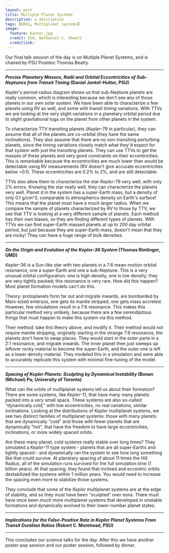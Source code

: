 ```yaml
---
layout: post
title: Multiple Planet Systems
description: a description 
tags: [ERES, Multiplanet systems]
image:
  feature: banner.jpg
  credit: ESO, Nathaniel C. Sheetz
  creditlink: 
---
```


Our final talk session of the day is on Multiple Planet Systems, and is chaired by PSU Postdoc Thomas Beatty.

---
***Precise Planetary Masses, Radii and Orbital Eccentricities of Sub-Neptunes from Transit Timing* (Daniel Jontof-Hutter, PSU)**

*Kepler*'s period-radius diagram shows us that sub-Neptune planets are really common, which is interesting because we don't see any of those planets in our own solar system. We have been able to characterize a few planets using RV as well, and some with transit timing variations. With TTVs we are looking at the very slight variations in a planetary orbital period due to slight gravitational tugs on the planet from other planets in the system. 

To characterize TTV transiting planets (*Kepler*-79 in particular), they can assume that all of the planets are co-orbital (they have the same inclinations). They also assume that there are no non-transiting perturbing planets, since the timing variations closely match what they'd expect for that system with just the transiting planets. They can use TTVs to get the masses of these planets and very good constraints on their eccentricities. This is remarkable because the eccentricities are much lower than would be detectable using RV measurements (RV doesn't give accurate eccentricities below ~0.1). These eccentricities are 0.2% to 2%, and are still detectable.

TTVs also allow them to characterize the star *Kepler*-79 very well, with only 2% errors. Knowing the star really well, they can characterize the planets very well. Planet d in the system has a super-Earth mass, but a density of only 0.1 g/cm^3, comparable to atmospherics density on Earth's surface! This means that the planet must have a much larger radius. When we compare the sample of planets characterized by RV to those by TTV, we see that TTV is looking at a very different sample of planets. Each method has their own biases, so they are finding different types of planets. With TTVs we can find super-Earth massed planets at up to 200 day orbital period, but just because they are super-Earth mass, doesn't mean that they are rocky! They can have a huge range of bulk densities.

---
***On the Origin and Evolution of the Kepler-36 System* (Thomas Rimlinger, UMD)**

*Kepler*-36 is a Sun-like star with two planets in a 7:6 mean-motion orbital resonance, one a super-Earth and one a sub-Neptune. This is a very unusual orbital configuration: one is high density, one is low density; they are very tightly packed; this resonance is very rare. How did this happen? Most planet formation models can't do this.

Theory: protoplanets form far out and migrate inwards, are bombarded by Mars-sized embryos, one gets its mantle stripped, one gets mass accreted. However, few simulations result in a 7:6 resonance. This makes this particular method very unlikely, because there are a few serendipitous things that must happen to make this system via this method.

Their method: take this theory above, and modify it. Their method would not require mantle stripping, originally starting in the strange 7:6 resonance, the planets don't have to swap places. They would start in the outer parts in a 2:1 resonance, and migrate inwards. The inner planet then just sweeps up leftover rocky material to become the super-Earth, and the outer one is left as a lower density material. They modeled this in a simulation and were able to accurately replicate this system with minimal fine-tuning of the model.


---
***Spacing of Kepler Planets: Sculpting by Dynamical Instability* (Bonan (Michael) Pu, University of Toronto)**

What can the orbits of multiplanet systems tell us about their formation? There are some systems, like *Kepler*-11, that have many many planets packed into a very small space. These systems are also so-called "dynamically cold," with low eccentricities, no real variations, similar inclinations. Looking at the distributions of *Kepler* multiplanet systems, we see two distinct families of multiplanet systems: those with many planets that are dynamically "cold" and those with fewer planets that are dynamically "hot", that have the freedom to have large eccentricities, inclinations, or more widely spaced orbits.

Are these many planet, cold systems really stable over long times? They simulated a *Kepler*-11 type system - planets that are all super-Earths and tightly spaced - and dynamically ran the system to see how long something like that could survive. At planetary spacing of about 11 times the Hill Radius, all of the simulation runs survived for the full simulation time (1 billion years). At that spacing, they found that inclined and eccentric orbits destabilized the systems within 1 million years. You would need to increase the spacing even more to stabilize those systems.

They conclude that some of the *Kepler* multiplanet systems are at the edge of stability, and so they must have been "sculpted" over eons. There must have once been much more multiplanet systems that developed in unstable formations and dynamically evolved to their lower-number planet states.


---
***Implications for the False-Positive Rate in Kepler Planet Systems From Transit Duration Ratios* (Robert C. Morehead, PSU)**


---
This concludes our science talks for the day. After this we have another poster pop session and our poster session, followed by dinner.